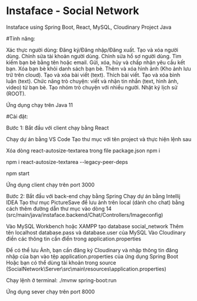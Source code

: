 # Instaface - Social Network
Instaface using Spring Boot, React, MySQL, Cloudinary
Project Java

#Tính năng:

Xác thực người dùng: Đăng ký/Đăng nhập/Đăng xuất.
Tạo và xóa người dùng.
Chỉnh sửa tài khoản người dùng.
Chỉnh sửa hồ sơ người dùng.
Tìm kiếm bạn bè bằng tên hoặc email.
Gửi, xóa, hủy và chấp nhận yêu cầu kết bạn.
Xóa bạn bè khỏi danh sách bạn bè.
Thêm và xóa hình ảnh (Kho ảnh lưu trữ trên cloud).
Tạo và xóa bài viết (text).
Thích bài viết.
Tạo và xóa bình luận (text).
Chức năng trò chuyện: viết và nhận tin nhắn (text, hình ảnh, video) từ bạn bè.
Tạo nhóm trò chuyện với nhiều người.
Nhật ký lịch sử (ROOT).


Ứng dụng chạy trên Java 11

#Cài đặt:

Bước 1: Bắt đầu với client chạy bằng React

Chạy dự án bằng VS Code
Tạo thư mục với tên project và thực hiện lệnh sau

Xóa dòng react-autosize-textarea trong file package.json
npm i

npm i react-autosize-textarea --legacy-peer-deps

npm start

Ứng dụng client chạy trên port 3000

Bước 2: Bắt đầu với back-end chạy bằng Spring
Chạy dự án bằng Intellij IDEA
Tạo thư mục PictureSave để lưu ảnh trên local (dành cho chat) bằng cách thêm đường dẫn thư mục vào dòng 14
(src/main/java/instaface.backend/Chat/Controllers/Imageconfig)

Vào MySQL Workbench hoặc XAMPP tạo database social_network
Thêm tên localhost database.pass và database.user của MySQL
Vào Cloudinary điền các thông tin cần điển trong application.properties

Để có thể lưu Ảnh, bạn cần đăng ký Cloudinary và nhập thông tin đăng nhập của bạn vào tệp application.properties của ứng dụng Spring Boot 
Hoặc bạn có thể dùng tài khoản trong source
(SocialNetwork\Server\src\main\resources\application.properties)

Chạy lệnh ở terminal: ./mvnw spring-boot:run

Ứng dụng sever chạy trên port 8000




